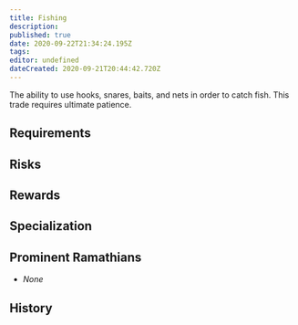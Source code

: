 ```yaml
---
title: Fishing
description: 
published: true
date: 2020-09-22T21:34:24.195Z
tags: 
editor: undefined
dateCreated: 2020-09-21T20:44:42.720Z
---
```


The ability to use hooks, snares, baits, and nets in order to catch fish. This trade requires ultimate patience.

## Requirements

## Risks

## Rewards

## Specialization

## Prominent Ramathians

- *None*

## History

